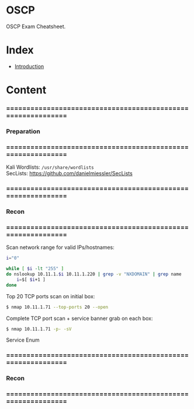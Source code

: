# OSCP
OSCP Exam Cheatsheet.

# Index

- [Introduction](#introduction) 

# Content

### ============================================================
### Preparation
### ============================================================

Kali Wordlists: `/usr/share/wordlists`  
SecLists: https://github.com/danielmiessler/SecLists


### ============================================================
### Recon
### ============================================================

Scan network range for valid IPs/hostnames:  
```bash
i="0"

while [ $i -lt "255" ]
do nslookup 10.11.1.$i 10.11.1.220 | grep -v "NXDOMAIN" | grep name
	i=$[ $i+1 ]
done
```

Top 20 TCP ports scan on initial box:  
```bash
$ nmap 10.11.1.71 --top-ports 20 --open
```

Complete TCP port scan + service banner grab on each box:
```bash
$ nmap 10.11.1.71 -p- -sV
```

Service Enum


### ============================================================
### Recon
### ============================================================
